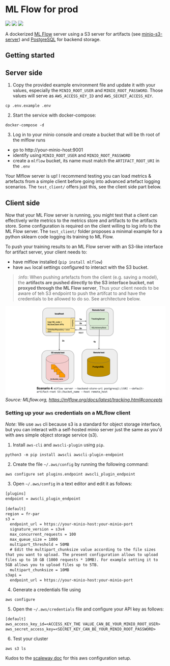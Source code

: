 # ML Flow for prod

![](https://badgen.net/badge/mlflow/10140/blue?label=MLflow%20UI%20port)
![](https://badgen.net/badge/minio/9001/blue?label=minio%20console%20port)
![](https://badgen.net/badge/minio/9000/blue?label=minio%20API%20port)

A dockerized [ML Flow](https://mlflow.org/) server using a S3 server for artifacts (see [minio-s3-server](https://github.com/fpaupier/minio-s3-server)) 
and [PostgreSQL](https://www.postgresql.org/) for backend storage.

## Getting started

## Server side
1. Copy the provided example environment file and update it with your values, especially the
 `MINIO_ROOT_USER` and `MINIO_ROOT_PASSWORD`. Those values will serve as `AWS_ACCESS_KEY_ID` and `AWS_SECRET_ACCESS_KEY`.
```shell
cp .env.example .env
```

2. Start the service with docker-compose:
```shell
docker-compose -d
```

3. Log in to your minio console and create a bucket that will be th root of the mlflow runs
- go to http://your-minio-host:9001
- identify using `MINIO_ROOT_USER` and `MINIO_ROOT_PASSWORD`
- create a `mlflow` bucket, its name must match the `ARTIFACT_ROOT_URI` in the `.env`

Your Mlflow server is up!
I recommend testing you can load metrics & artefacts from a simple client before going into 
advanced artefact logging scenarios. The `test_client/` offers just this, see the client side part below.

## Client side

Now that your ML Flow server is running, you might test that a client can effectively write 
metrics to the metrics store and artifacts to the artifacts store. Some configuration is required on the client 
willing to log info to the ML Flow server. The ``test_client/`` folder proposes a minimal example for a python
sklearn code logging its training to ML Flow.

To push your training results to an ML Flow server with an S3-like interface for artifact server, your client needs to:
- have mlflow installed (`pip install mlflow`)
- have `aws` local settings configured to interact with the S3 bucket. 
 > :info: When pushing artefacts from the client (e.g. saving a model),
the **artifacts are pushed directly to the S3 interface bucket, not proxyed through the ML Flow server**, Thus your client
needs to be aware of teh S3 endpoint to push the artifcat to and have the credentials to be allowed to do so. See 
architecture below. 

![See this doc](./doc/mlflow-archi.png)
_Source: MLflow.org, https://mlflow.org/docs/latest/tracking.html#concepts_

### Setting up your `aws` credentials on a MLflow client

_Note_: We use `aws` cli because s3 is a standard for object storage interface, but you can interact with a self-hosted
minio server just the same as you'd with aws simple object storage service (s3).

1. Install `aws-cli` and `awscli-plugin` using `pip`.
````shell
python3 -m pip install awscli awscli-plugin-endpoint
````

2. Create the file `~/.aws/config` by running the following command:
```shell
aws configure set plugins.endpoint awscli_plugin_endpoint
```

3. Open `~/.aws/config` in a text editor and edit it as follows:
```editorconfig
[plugins]
endpoint = awscli_plugin_endpoint

[default]
region = fr-par
s3 =
  endpoint_url = https://your-minio-host:your-minio-port
  signature_version = s3v4
  max_concurrent_requests = 100
  max_queue_size = 1000
  multipart_threshold = 50MB
  # Edit the multipart_chunksize value according to the file sizes that you want to upload. The present configuration allows to upload files up to 10 GB (1000 requests * 10MB). For example setting it to 5GB allows you to upload files up to 5TB.
  multipart_chunksize = 10MB
s3api =
  endpoint_url = https://your-minio-host:your-minio-port
```
4. Generate a credentials file using
```shell
aws configure
```

5. Open the `~/.aws/credentials` file and configure your API key as follows:
```editorconfig
[default]
aws_access_key_id=<ACCESS_KEY_THE VALUE_CAN_BE_YOUR_MINIO_ROOT_USER>
aws_secret_access_key=<SECRET_KEY_CAN_BE_YOUR_MINIO_ROOT_PASSWORD>
```

6. Test your cluster
```shell
aws s3 ls
```

Kudos to the [scaleway doc](https://www.scaleway.com/en/docs/storage/object/api-cli/object-storage-aws-cli/) for this aws configuration setup. 